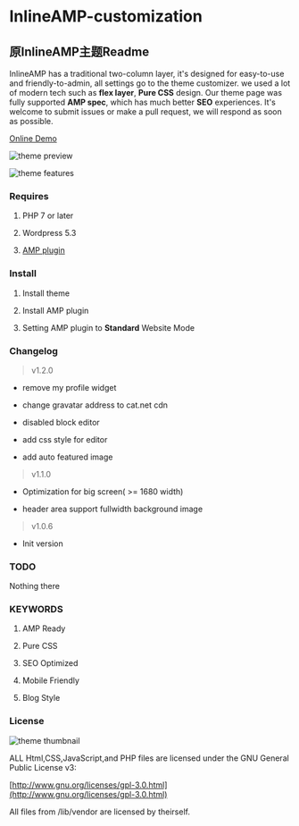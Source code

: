# InlineAMP-customization


## 原InlineAMP主题Readme

 InlineAMP has a traditional two-column layer, it's designed for easy-to-use and friendly-to-admin, all settings go to the theme customizer. we used a lot of modern tech such as **flex layer**, **Pure CSS** design. Our theme page was fully supported **AMP spec**, which has much better **SEO** experiences. It's welcome to submit issues or make a pull request, we will respond as soon as possible.

[Online Demo](https://hhacker.com)

![theme preview](https://github.com/justid/InlineAMP/raw/master/docs/preview.png)

![theme features](https://github.com/justid/InlineAMP/raw/master/docs/features.png)

### Requires

1. PHP 7 or later

2. Wordpress 5.3

3. [AMP plugin](https://wordpress.org/plugins/amp/)

### Install

1. Install theme

2. Install AMP plugin

3. Setting AMP plugin to **Standard** Website Mode

### Changelog

> v1.2.0

* remove my profile widget

* change gravatar address to cat.net cdn

* disabled block editor

* add css style for editor

* add auto featured image

> v1.1.0

* Optimization for big screen( >= 1680 width)

* header area support fullwidth background image

> v1.0.6

* Init version

### TODO

Nothing there

### KEYWORDS

1. AMP Ready

2. Pure CSS

3. SEO Optimized

4. Mobile Friendly

5. Blog Style

### License

![theme thumbnail](https://github.com/justid/InlineAMP/raw/master/docs/thumbnail.png)

ALL Html,CSS,JavaScript,and PHP files are licensed under the GNU General Public License v3:

[http://www.gnu.org/licenses/gpl-3.0.html](http://www.gnu.org/licenses/gpl-3.0.html)

All files from /lib/vendor are licensed by theirself.
